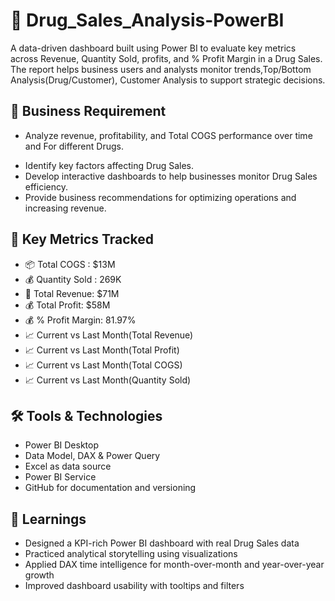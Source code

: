 # 🏥 Drug_Sales_Analysis-PowerBI
A data-driven dashboard built using Power BI to evaluate key metrics across Revenue, Quantity Sold, profits, and % Profit Margin in a Drug Sales. The report helps business users and analysts monitor trends,Top/Bottom Analysis(Drug/Customer), Customer Analysis to support strategic decisions.

## 📌 Business Requirement
  - Analyze revenue, profitability, and Total COGS performance over time and For different Drugs.
  + Identify key factors affecting Drug Sales.
  + Develop interactive dashboards to help businesses monitor Drug Sales efficiency.
  + Provide business recommendations for optimizing operations and increasing revenue.

## 📌 Key Metrics Tracked

  + 📦 Total COGS : $13M
  + 💰 Quantity Sold : 269K
  + 🧾 Total Revenue: $71M
  + 💰 Total Profit: $58M
  + 💰 % Profit Margin: 81.97%
  + 📈 Current vs Last Month(Total Revenue)
  + 📈 Current vs Last Month(Total Profit)
  + 📈 Current vs Last Month(Total COGS)
  + 📈 Current vs Last Month(Quantity Sold)

## 🛠 Tools & Technologies
  + Power BI Desktop
  + Data Model, DAX & Power Query
  + Excel as data source
  + Power BI Service
  + GitHub for documentation and versioning

## 🧠 Learnings
  + Designed a KPI-rich Power BI dashboard with real Drug Sales data
  + Practiced analytical storytelling using visualizations
  + Applied DAX time intelligence for month-over-month and year-over-year growth
  + Improved dashboard usability with tooltips and filters



